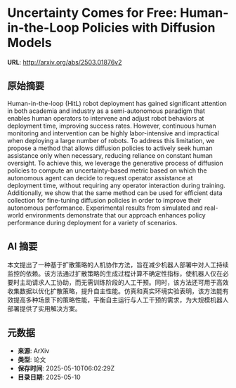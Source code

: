 # Uncertainty Comes for Free: Human-in-the-Loop Policies with Diffusion Models

**URL**: http://arxiv.org/abs/2503.01876v2

## 原始摘要

Human-in-the-loop (HitL) robot deployment has gained significant attention in
both academia and industry as a semi-autonomous paradigm that enables human
operators to intervene and adjust robot behaviors at deployment time, improving
success rates. However, continuous human monitoring and intervention can be
highly labor-intensive and impractical when deploying a large number of robots.
To address this limitation, we propose a method that allows diffusion policies
to actively seek human assistance only when necessary, reducing reliance on
constant human oversight. To achieve this, we leverage the generative process
of diffusion policies to compute an uncertainty-based metric based on which the
autonomous agent can decide to request operator assistance at deployment time,
without requiring any operator interaction during training. Additionally, we
show that the same method can be used for efficient data collection for
fine-tuning diffusion policies in order to improve their autonomous
performance. Experimental results from simulated and real-world environments
demonstrate that our approach enhances policy performance during deployment for
a variety of scenarios.


## AI 摘要

本文提出了一种基于扩散策略的人机协作方法，旨在减少机器人部署中对人工持续监控的依赖。该方法通过扩散策略的生成过程计算不确定性指标，使机器人仅在必要时主动请求人工协助，而无需训练阶段的人工干预。同时，该方法还可用于高效收集数据以优化扩散策略，提升自主性能。仿真和真实环境实验表明，该方法能有效提高多种场景下的策略性能，平衡自主运行与人工干预的需求，为大规模机器人部署提供了实用解决方案。

## 元数据

- **来源**: ArXiv
- **类型**: 论文
- **保存时间**: 2025-05-10T06:02:29Z
- **目录日期**: 2025-05-10
